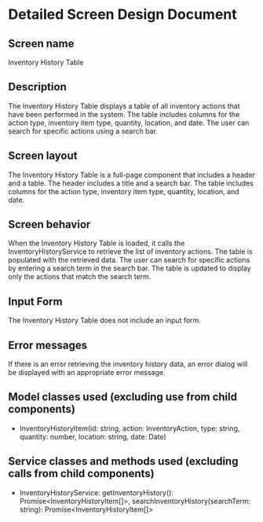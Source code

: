 # Detailed Screen Design Document

## Screen name
Inventory History Table

## Description
The Inventory History Table displays a table of all inventory actions that have been performed in the system. The table includes columns for the action type, inventory item type, quantity, location, and date. The user can search for specific actions using a search bar.

## Screen layout
The Inventory History Table is a full-page component that includes a header and a table. The header includes a title and a search bar. The table includes columns for the action type, inventory item type, quantity, location, and date.

## Screen behavior
When the Inventory History Table is loaded, it calls the InventoryHistoryService to retrieve the list of inventory actions. The table is populated with the retrieved data. The user can search for specific actions by entering a search term in the search bar. The table is updated to display only the actions that match the search term.

## Input Form
The Inventory History Table does not include an input form.

## Error messages
If there is an error retrieving the inventory history data, an error dialog will be displayed with an appropriate error message.

## Model classes used (excluding use from child components)
- InventoryHistoryItem(id: string, action: InventoryAction, type: string, quantity: number, location: string, date: Date)

## Service classes and methods used (excluding calls from child components)
- InventoryHistoryService: getInventoryHistory(): Promise<InventoryHistoryItem[]>, searchInventoryHistory(searchTerm: string): Promise<InventoryHistoryItem[]>
